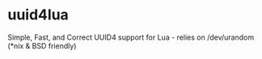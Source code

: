 # uuid4lua
Simple, Fast, and Correct UUID4 support for Lua - relies on /dev/urandom (*nix &amp; BSD friendly)
